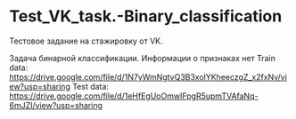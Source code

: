 # Test_VK_task.-Binary_classification
Тестовое задание на стажировку от VK. 

Задача бинарной классификации. Информации о признаках нет
Train data: https://drive.google.com/file/d/1N7yWmNgtvQ3B3xolYKheeczgZ_x2fxNv/view?usp=sharing
Test data: https://drive.google.com/file/d/1eHfEgUoOmwIFpgR5upmTVAfaNq-6mJZI/view?usp=sharing

